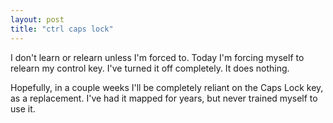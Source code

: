 ```yaml
---
layout: post
title: "ctrl caps lock"
---
```

I don't learn or relearn unless I'm forced to. Today I'm forcing myself to relearn my control key. I've turned it off completely. It does nothing.

Hopefully, in a couple weeks I'll be completely reliant on the Caps Lock key, as a replacement. I've had it mapped for years, but never trained myself to use it.
